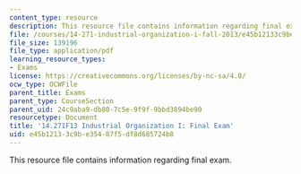 ```yaml
---
content_type: resource
description: This resource file contains information regarding final exam.
file: /courses/14-271-industrial-organization-i-fall-2013/e45b12133c9be35487f5df8d685724b8_MIT14_271F13_finaexam.pdf
file_size: 139196
file_type: application/pdf
learning_resource_types:
- Exams
license: https://creativecommons.org/licenses/by-nc-sa/4.0/
ocw_type: OCWFile
parent_title: Exams
parent_type: CourseSection
parent_uid: 24c9aba9-db80-7c5e-9f9f-9bbd3894be90
resourcetype: Document
title: '14.271F13 Industrial Organization I: Final Exam'
uid: e45b1213-3c9b-e354-87f5-df8d685724b8
---
```

This resource file contains information regarding final exam.
